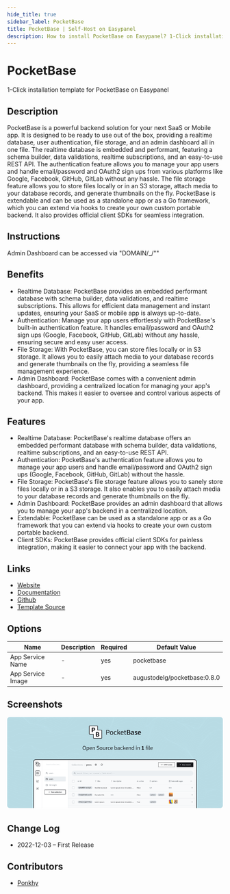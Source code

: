 ```yaml
---
hide_title: true
sidebar_label: PocketBase
title: PocketBase | Self-Host on Easypanel
description: How to install PocketBase on Easypanel? 1-Click installation template for PocketBase on Easypanel
---
```


<!-- generated -->

# PocketBase

1-Click installation template for PocketBase on Easypanel

## Description

PocketBase is a powerful backend solution for your next SaaS or Mobile app. It is designed to be ready to use out of the box, providing a realtime database, user authentication, file storage, and an admin dashboard all in one file. The realtime database is embedded and performant, featuring a schema builder, data validations, realtime subscriptions, and an easy-to-use REST API. The authentication feature allows you to manage your app users and handle email/password and OAuth2 sign ups from various platforms like Google, Facebook, GitHub, GitLab without any hassle. The file storage feature allows you to store files locally or in an S3 storage, attach media to your database records, and generate thumbnails on the fly. PocketBase is extendable and can be used as a standalone app or as a Go framework, which you can extend via hooks to create your own custom portable backend. It also provides official client SDKs for seamless integration.

## Instructions

Admin Dashboard can be accessed via &quot;DOMAIN/_/&quot;&quot;

## Benefits

- Realtime Database: PocketBase provides an embedded performant database with schema builder, data validations, and realtime subscriptions. This allows for efficient data management and instant updates, ensuring your SaaS or mobile app is always up-to-date.
- Authentication: Manage your app users effortlessly with PocketBase's built-in authentication feature. It handles email/password and OAuth2 sign ups (Google, Facebook, GitHub, GitLab) without any hassle, ensuring secure and easy user access.
- File Storage: With PocketBase, you can store files locally or in S3 storage. It allows you to easily attach media to your database records and generate thumbnails on the fly, providing a seamless file management experience.
- Admin Dashboard: PocketBase comes with a convenient admin dashboard, providing a centralized location for managing your app's backend. This makes it easier to oversee and control various aspects of your app.

## Features

- Realtime Database: PocketBase's realtime database offers an embedded performant database with schema builder, data validations, realtime subscriptions, and an easy-to-use REST API.
- Authentication: PocketBase's authentication feature allows you to manage your app users and handle email/password and OAuth2 sign ups (Google, Facebook, GitHub, GitLab) without the hassle.
- File Storage: PocketBase's file storage feature allows you to sanely store files locally or in a S3 storage. It also enables you to easily attach media to your database records and generate thumbnails on the fly.
- Admin Dashboard: PocketBase provides an admin dashboard that allows you to manage your app's backend in a centralized location.
- Extendable: PocketBase can be used as a standalone app or as a Go framework that you can extend via hooks to create your own custom portable backend.
- Client SDKs: PocketBase provides official client SDKs for painless integration, making it easier to connect your app with the backend.

## Links

- [Website](https://pocketbase.io)
- [Documentation](https://pocketbase.io/docs)
- [Github](https://github.com/pocketbase/pocketbase)
- [Template Source](https://github.com/easypanel-io/templates/tree/main/templates/pocketbase)

## Options

Name | Description | Required | Default Value
-|-|-|-
App Service Name | - | yes | pocketbase
App Service Image | - | yes | augustodelg/pocketbase:0.8.0

## Screenshots

![PocketBase Screenshot](./assets/screenshot.png)

## Change Log

- 2022-12-03 – First Release

## Contributors

- [Ponkhy](https://github.com/Ponkhy)
